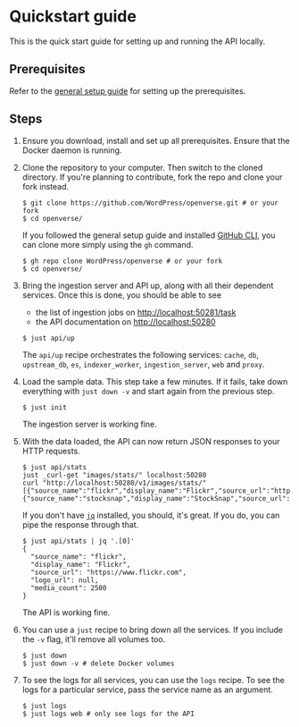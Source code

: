 # Quickstart guide

This is the quick start guide for setting up and running the API locally.

## Prerequisites

Refer to the [general setup guide](../general_setup.md) for setting up the
prerequisites.

## Steps

1. Ensure you download, install and set up all prerequisites. Ensure that the
   Docker daemon is running.

2. Clone the repository to your computer. Then switch to the cloned directory.
   If you're planning to contribute, fork the repo and clone your fork instead.

   ```console
   $ git clone https://github.com/WordPress/openverse.git # or your fork
   $ cd openverse/
   ```

   If you followed the general setup guide and installed
   [GitHub CLI](./general_setup.md#github-cli), you can clone more simply using
   the `gh` command.

   ```console
   $ gh repo clone WordPress/openverse # or your fork
   $ cd openverse/
   ```

3. Bring the ingestion server and API up, along with all their dependent
   services. Once this is done, you should be able to see

   - the list of ingestion jobs on
     [http://localhost:50281/task](http://localhost:50281/task)
   - the API documentation on [http://localhost:50280](http://localhost:50280)

   ```console
   $ just api/up
   ```

   The `api/up` recipe orchestrates the following services: `cache`, `db`,
   `upstream_db`, `es`, `indexer_worker`, `ingestion_server`, `web` and `proxy`.

4. Load the sample data. This step take a few minutes. If it fails, take down
   everything with `just down -v` and start again from the previous step.

   ```console
   $ just init
   ```

   The ingestion server is working fine.

5. With the data loaded, the API can now return JSON responses to your HTTP
   requests.

   ```console
   $ just api/stats
   just _curl-get "images/stats/" localhost:50280
   curl "http://localhost:50280/v1/images/stats/"
   [{"source_name":"flickr","display_name":"Flickr","source_url":"https://www.flickr.com","logo_url":null,"media_count":2500},{"source_name":"stocksnap","display_name":"StockSnap","source_url":"https://stocksnap.io","logo_url":null,"media_count":2500}]%
   ```

   If you don't have [`jq`](https://stedolan.github.io/jq/) installed, you
   should, it's great. If you do, you can pipe the response through that.

   ```console
   $ just api/stats | jq '.[0]'
   {
     "source_name": "flickr",
     "display_name": "Flickr",
     "source_url": "https://www.flickr.com",
     "logo_url": null,
     "media_count": 2500
   }
   ```

   The API is working fine.

6. You can use a `just` recipe to bring down all the services. If you include
   the `-v` flag, it'll remove all volumes too.

   ```console
   $ just down
   $ just down -v # delete Docker volumes
   ```

7. To see the logs for all services, you can use the `logs` recipe. To see the
   logs for a particular service, pass the service name as an argument.

   ```console
   $ just logs
   $ just logs web # only see logs for the API
   ```
